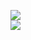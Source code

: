 [![](https://img.shields.io/badge/Made%20With-Github%20Spray-lightgrey.svg?style=for-the-badge&logo=github)](https://github.com/Annihil/github-spray#10888)  
[![](https://i.imgur.com/2DrTn0Z.gif)](https://github.com/Annihil/github-spray)